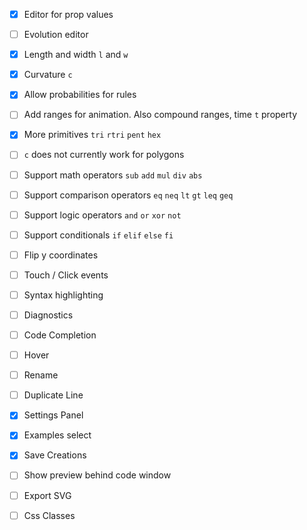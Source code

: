 - [x] Editor for prop values
- [ ] Evolution editor
- [x] Length and width `l` and `w`
- [x] Curvature `c`
- [x] Allow probabilities for rules 
- [ ] Add ranges for animation. Also compound ranges, time `t` property
- [x] More primitives `tri` `rtri` `pent` `hex`
- [ ] `c` does not currently work for polygons
- [ ] Support math operators `sub` `add` `mul` `div` `abs`
- [ ] Support comparison operators `eq` `neq` `lt` `gt` `leq` `geq`
- [ ] Support logic operators `and` `or` `xor` `not`
- [ ] Support conditionals `if` `elif`  `else` `fi`

- [ ] Flip y coordinates

- [ ] Touch / Click events

- [ ] Syntax highlighting
- [ ] Diagnostics
- [ ] Code Completion
- [ ] Hover
- [ ] Rename
- [ ] Duplicate Line

- [x] Settings Panel
- [x] Examples select
- [x] Save Creations
- [ ] Show preview behind code window
- [ ] Export SVG
- [ ] Css Classes